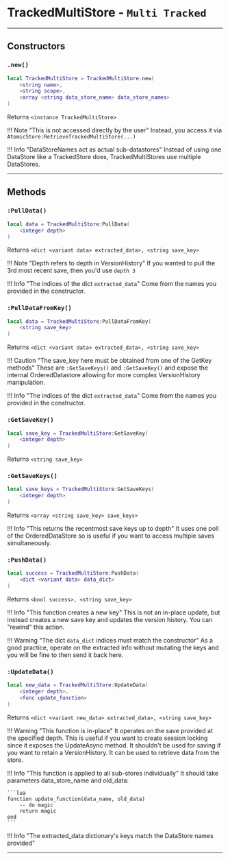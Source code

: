 # TrackedMultiStore - `Multi Tracked`
-----------
## Constructors

### `.new()`

```lua
local TrackedMultiStore = TrackedMultiStore.new(
	<string name>, 
	<string scope>,
	<array <string data_store_name> data_store_names>
) 
```
Returns `<instance TrackedMultiStore>`

!!! Note "This is not accessed directly by the user"
	Instead, you access it via `AtomicStore:RetrieveTrackedMultiStore(...)`

!!! Info "DataStoreNames act as actual sub-datastores"
	Instead of using one DataStore like a TrackedStore does, TrackedMultiStores use multiple DataStores.

----------------

## Methods

### `:PullData()`

```lua
local data = TrackedMultiStore:PullData(
	<integer depth>
)
```
Returns `<dict <variant data> extracted_data>, <string save_key>`

!!! Note "Depth refers to depth in VersionHistory"
	If you wanted to pull the 3rd most recent save, then you'd use `depth 3`

!!! Info "The indices of the dict `extracted_data`"
	Come from the names you provided in the constructor.

### `:PullDataFromKey()`

```lua
local data = TrackedMultiStore:PullDataFromKey(
	<string save_key>
)
```
Returns `<dict <variant data> extracted_data>, <string save_key>`

!!! Caution "The save_key here must be obtained from one of the GetKey methods"
	These are `:GetSaveKeys()` and `:GetSaveKey()` and expose the internal OrderedDatastore allowing for more complex VersionHistory manipulation.

!!! Info "The indices of the dict `extracted_data`"
	Come from the names you provided in the constructor.

### `:GetSaveKey()`

```lua
local save_key = TrackedMultiStore:GetSaveKey(
	<integer depth>
)
```
Returns `<string save_key>`

### `:GetSaveKeys()`
```lua
local save_keys = TrackedMultiStore:GetSaveKeys(
	<integer depth>
) 
```
Returns `<array <string save_key> save_keys>`

!!! Info "This returns the recentmost save keys up to depth"
	It uses one poll of the OrderedDataStore so is useful if you want to access multiple saves simultaneously.

### `:PushData()`

```lua
local success = TrackedMultiStore:PushData(
	<dict <variant data> data_dict>
)
```
Returns `<bool success>, <string save_key>`

!!! Info "This function creates a new key"
	This is not an in-place update, but instead creates a new save key and updates the version history. You can "rewind" this action.

!!! Warning "The dict `data_dict` indices must match the constructor"
	As a good practice, operate on the extracted info without mutating the keys and you will be fine to then send it back here.

### `:UpdateData()`

```lua
local new_data = TrackedMultiStore:UpdateData(
	<integer depth>, 
	<func update_function>
)
```
Returns `<dict <variant new_data> extracted_data>, <string save_key>`

!!! Warning "This function is in-place"
	It operates on the save provided at the specified depth. This is useful if you want to create session locking since it exposes the UpdateAsync method. It shouldn't be used for saving if you want to retain a VersionHistory. It can be used to retrieve data from the store.

!!! Info "This function is applied to all sub-stores individually"
	It should take parameters data_store_name and old_data:

	```lua
	function update_function(data_name, old_data)
		-- do magic
		return magic
	end
	```
!!! Info "The extracted_data dictionary's keys match the DataStore names provided"

------------